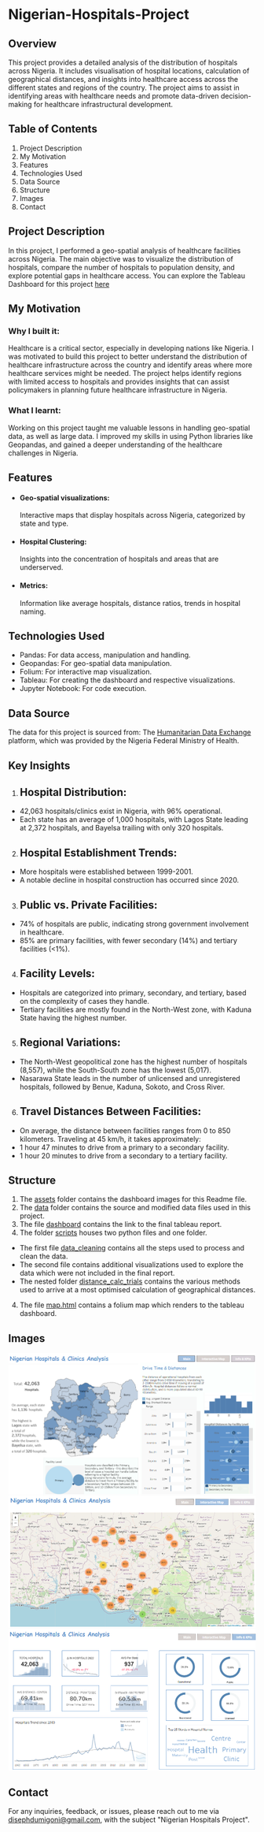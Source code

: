 # Nigerian-Hospitals-Project

## Overview
This project provides a detailed analysis of the distribution of hospitals across Nigeria. It includes visualisation of hospital locations, calculation of geographical distances, and insights into healthcare access across the different states and regions of the country. The project aims to assist in identifying areas with healthcare needs and promote data-driven decision-making for healthcare infrastructural development.

## Table of Contents
1. Project Description
2. My Motivation
3. Features
4. Technologies Used
5. Data Source
6. Structure
7. Images
8. Contact

## Project Description
In this project, I performed a geo-spatial analysis of healthcare facilities across Nigeria. The main objective was to visualize the distribution of hospitals, compare the number of hospitals to population density, and explore potential gaps in healthcare access.
You can explore the Tableau Dashboard for this project [here](https://https://public.tableau.com/app/profile/diseph.igoni/viz/Geo-spatialAnalysisNigerianHospitals_/DashboardHome?publish=yes)

## My Motivation
### Why I built it:
Healthcare is a critical sector, especially in developing nations like Nigeria. I was motivated to build this project to better understand the distribution of healthcare infrastructure across the country and identify areas where more healthcare services might be needed. The project helps identify regions with limited access to hospitals and provides insights that can assist policymakers in planning future healthcare infrastructure in Nigeria.

### What I learnt:
Working on this project taught me valuable lessons in handling geo-spatial data, as well as large data. 
I improved my skills in using Python libraries like Geopandas, and gained a deeper understanding of the healthcare challenges in Nigeria.

## Features
* #### Geo-spatial visualizations:
    Interactive maps that display hospitals across Nigeria, categorized by state and type.
* #### Hospital Clustering: 
    Insights into the concentration of hospitals and areas that are underserved.
* #### Metrics:
    Information like average hospitals, distance ratios, trends in hospital naming.

## Technologies Used
* Pandas: For data access, manipulation and handling.
* Geopandas: For geo-spatial data manipulation.
* Folium: For interactive map visualization.
* Tableau: For creating the dashboard and respective visualizations.
* Jupyter Notebook: For code execution.

## Data Source
The data for this project is sourced from:
The [Humanitarian Data Exchange](https://https://data.humdata.org/dataset/nigeria-hospitals-and-clinics-with-registration-status-and-location) platform, which was provided by the Nigeria Federal Ministry of Health.

## Key Insights
1. ## Hospital Distribution:
- 42,063 hospitals/clinics exist in Nigeria, with 96% operational.
- Each state has an average of 1,000 hospitals, with Lagos State leading at 2,372 hospitals, and Bayelsa trailing with only 320 hospitals.

2. ## Hospital Establishment Trends:
- More hospitals were established between 1999-2001.
- A notable decline in hospital construction has occurred since 2020.

3. ## Public vs. Private Facilities:
- 74% of hospitals are public, indicating strong government involvement in healthcare.
- 85% are primary facilities, with fewer secondary (14%) and tertiary facilities (<1%).

4. ## Facility Levels:
- Hospitals are categorized into primary, secondary, and tertiary, based on the complexity of cases they handle.
- Tertiary facilities are mostly found in the North-West zone, with Kaduna State having the highest number.

5. ## Regional Variations:
- The North-West geopolitical zone has the highest number of hospitals (8,557), while the South-South zone has the lowest (5,017).
- Nasarawa State leads in the number of unlicensed and unregistered hospitals, followed by Benue, Kaduna, Sokoto, and Cross River.

6. ## Travel Distances Between Facilities:
- On average, the distance between facilities ranges from 0 to 850 kilometers.
Traveling at 45 km/h, it takes approximately:
- 1 hour 47 minutes to drive from a primary to a secondary facility.
- 1 hour 20 minutes to drive from a secondary to a tertiary facility.

## Structure
1. The [assets](/assets) folder contains the dashboard images for this Readme file.
2. The [data](/data) folder contains the source and modified data files used in this project.
2. The file [dashboard](/dashboard.txt) contains the link to the final tableau report.
3. The folder [scripts](/scripts) houses two python files and one folder. 
* The first file [data_cleaning](/scripts/data_cleaning.py) contains all the steps used to process and clean the data.
* The second file contains additional visualizations used to explore the data which were not included in the final report. 
* The nested folder [distance_calc_trials](/scripts/distance_calc_trials) contains the various methods used to arrive at a most optimised calculation of geographical distances.
4. The file [map.html](/map.html) contains a folium map which renders to the tableau dashboard.

## Images
![dashboard_image](/assets/image-1.png)
![dashboard_image](/assets/image-2.png)
![dashboard_image](/assets/image-3.png)

## Contact
For any inquiries, feedback, or issues, please reach out to me via disephdumigoni@gmail.com, with the subject "Nigerian Hospitals Project".
